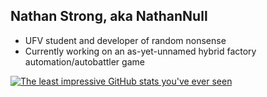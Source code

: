 ## Nathan Strong, aka NathanNull
- UFV student and developer of random nonsense
- Currently working on an as-yet-unnamed hybrid factory automation/autobattler game

[![The least impressive GitHub stats you've ever seen](https://github-readme-stats.vercel.app/api?username=NathanNull&show_icons=true&theme=tokyonight)](https://github.com/anuraghazra/github-readme-stats)

<!--
**NathanNull/NathanNull** is a ✨ _special_ ✨ repository because its `README.md` (this file) appears on your GitHub profile.

Here are some ideas to get you started:

- 🔭 I’m currently working on ...
- 🌱 I’m currently learning ...
- 👯 I’m looking to collaborate on ...
- 🤔 I’m looking for help with ...
- 💬 Ask me about ...
- 📫 How to reach me: ...
- 😄 Pronouns: ...
- ⚡ Fun fact: ...
-->
